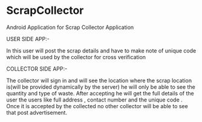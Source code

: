 # ScrapCollector
Android Application for Scrap Collector Application


USER SIDE APP:-

In this user will post the scrap details and have to make note of unique code which will be used by the collector for cross verification

COLLECTOR SIDE APP:-

The collector will sign in and will see the location where the scrap location is(will be provided dynamically by the server) he will only be able to see the quantity and type of waste. After accepting he will get the full details of the user the users like full address , contact number and the unique code . Once it is accepted by the collected no other collector will be able to see that post advertisement.